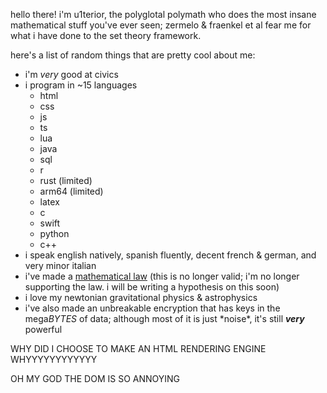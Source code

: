 hello there! i'm u1terior, the polyglotal polymath who does the most insane mathematical stuff you've ever seen; zermelo & fraenkel et al fear me for what i have done to the set theory framework.

here's a list of random things that are pretty cool about me:
- i'm *very* good at civics
- i program in ~15 languages
  - html
  - css
  - js
  - ts
  - lua
  - java
  - sql
  - r
  - rust (limited)
  - arm64 (limited)
  - latex
  - c
  - swift
  - python
  - c++
- i speak english natively, spanish fluently, decent french & german, and very minor italian
- i've made a [mathematical law](https://academics.u1t.dev/archived-interfinite-law) (this is no longer valid; i'm no longer supporting the law. i will be writing a hypothesis on this soon)
- i love my newtonian gravitational physics & astrophysics
- i've also made an unbreakable encryption that has keys in the mega*BYTES* of data; although most of it is just \*noise\*, it's still ***very*** powerful

WHY DID I CHOOSE TO MAKE AN HTML RENDERING ENGINE WHYYYYYYYYYYYY

OH MY GOD THE DOM IS SO ANNOYING
